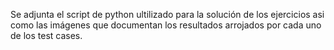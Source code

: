 Se adjunta el script de python ultilizado para la solución de los ejercicios asi como las imágenes que documentan los resultados arrojados por cada uno de los test cases.
